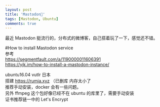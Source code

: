 ```yaml
---
layout: post
title: 'Mastodon🐘'
tags: [Mastodon, Ubuntu]
comments: true
---
```


最近 Mastodon 挺流行的，分布式的微博客，自己搭着玩了一下，感觉还不错。

#How to install Mastodon service  
参考  
https://segmentfault.com/a/1190000011606391  
https://yjk.im/how-to-install-a-mastodon-instance/

ubuntu16.04 vutlr 日本  
搭建 https://rumia.xyz （已删库 内存太小了  
推荐手动安装，docker 会有一些问题。  
另外 ffmpeg 这个包好像已经不在 ubuntu 的库里了，需要手动安装  
证书推荐链一中的 Let's Encrypt
